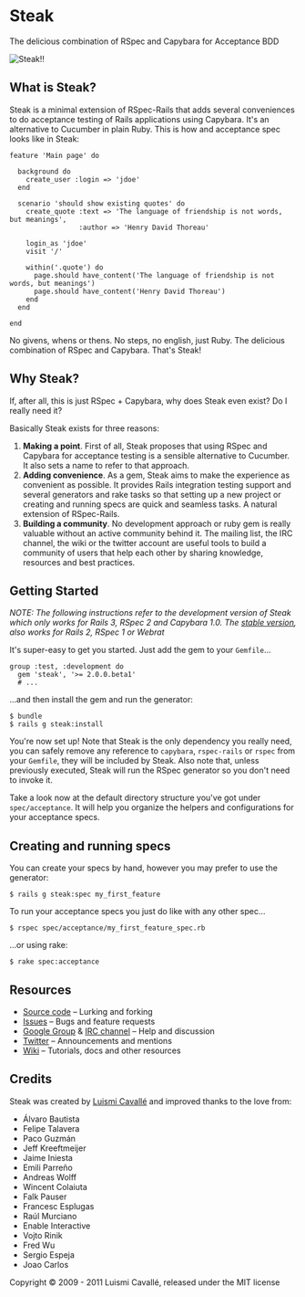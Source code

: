 # Steak

The delicious combination of RSpec and Capybara for Acceptance BDD

![Steak!!](http://dl.dropbox.com/u/645329/steak_small.jpg "Steak!!")

## What is Steak?

Steak is a minimal extension of RSpec-Rails that adds several conveniences to do acceptance testing of Rails applications using Capybara. It's an alternative to Cucumber in plain Ruby. This is how and acceptance spec looks like in Steak:

    feature 'Main page' do

      background do
        create_user :login => 'jdoe'
      end

      scenario 'should show existing quotes' do
        create_quote :text => 'The language of friendship is not words, but meanings',
                     :author => 'Henry David Thoreau'

        login_as 'jdoe'
        visit '/'

        within('.quote') do
          page.should have_content('The language of friendship is not words, but meanings')
          page.should have_content('Henry David Thoreau')
        end
      end
      
    end

No givens, whens or thens. No steps, no english, just Ruby. The delicious combination of RSpec and Capybara. That's Steak!

## Why Steak?

If, after all, this is just RSpec + Capybara, why does Steak even exist? Do I really need it?

Basically Steak exists for three reasons:

1. **Making a point**. First of all, Steak proposes that using RSpec and Capybara for acceptance testing is a sensible alternative to Cucumber. It also sets a name to refer to that approach.
1. **Adding convenience**. As a gem, Steak aims to make the experience as convenient as possible. It provides Rails integration testing support and several generators and rake tasks so that setting up a new project or creating and running specs are quick and seamless tasks. A natural extension of RSpec-Rails.
1. **Building a community**. No development approach or ruby gem is really valuable without an active community behind it. The mailing list, the IRC channel, the wiki or the twitter account are useful tools to build a community of users that help each other by sharing knowledge, resources and best practices.

## Getting Started

_NOTE: The following instructions refer to the development version of Steak which only works for Rails 3, RSpec 2 and Capybara 1.0. The [stable version](https://github.com/cavalle/steak/tree/steak-1), also works for Rails 2, RSpec 1 or Webrat_

It's super-easy to get you started. Just add the gem to your `Gemfile`…

    group :test, :development do
      gem 'steak', '>= 2.0.0.beta1'
      # ...

…and then install the gem and run the generator:

    $ bundle
    $ rails g steak:install

You're now set up! Note that Steak is the only dependency you really need, you can safely remove any reference to `capybara`, `rspec-rails` or `rspec` from your `Gemfile`, they will be included by Steak. Also note that, unless previously executed, Steak will run the RSpec generator so you don't need to invoke it.

Take a look now at the default directory structure you've got under `spec/acceptance`. It will help you organize the helpers and configurations for your acceptance specs.


## Creating and running specs

You can create your specs by hand, however you may prefer to use the generator:

    $ rails g steak:spec my_first_feature

To run your acceptance specs you just do like with any other spec…

    $ rspec spec/acceptance/my_first_feature_spec.rb

…or using rake:

    $ rake spec:acceptance

## Resources

* [Source code](http://github.com/cavalle/steak) – Lurking and forking
* [Issues](http://github.com/cavalle/steak/issues) – Bugs and feature requests
* [Google Group](http://groups.google.com/group/steakrb) & [IRC channel](irc://irc.freenode.net/jenkinsci) – Help and discussion
* [Twitter](http://twitter.com/steakrb) – Announcements and mentions
* [Wiki](https://github.com/cavalle/steak/wiki) – Tutorials, docs and other resources

## Credits

Steak was created by [Luismi Cavallé](http://lmcavalle.com) and improved thanks to the love from:

* Álvaro Bautista
* Felipe Talavera
* Paco Guzmán
* Jeff Kreeftmeijer
* Jaime Iniesta
* Emili Parreño
* Andreas Wolff
* Wincent Colaiuta
* Falk Pauser
* Francesc Esplugas
* Raúl Murciano
* Enable Interactive
* Vojto Rinik
* Fred Wu
* Sergio Espeja
* Joao Carlos

Copyright © 2009 - 2011 Luismi Cavallé, released under the MIT license
